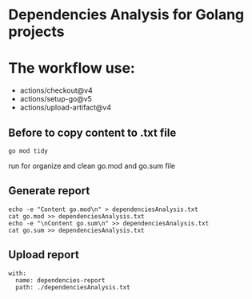 # Dependencies Analysis for Golang projects

# The workflow use:

 - actions/checkout@v4
 - actions/setup-go@v5
 - actions/upload-artifact@v4

## Before to copy content to .txt file

    go mod tidy
   run for organize and clean go.mod and go.sum file

## Generate report

    echo -e "Content go.mod\n" > dependenciesAnalysis.txt
    cat go.mod >> dependenciesAnalysis.txt
    echo -e "\nContent go.sum\n" >> dependenciesAnalysis.txt
    cat go.sum >> dependenciesAnalysis.txt

## Upload report

    with:
      name: dependencies-report
      path: ./dependenciesAnalysis.txt
